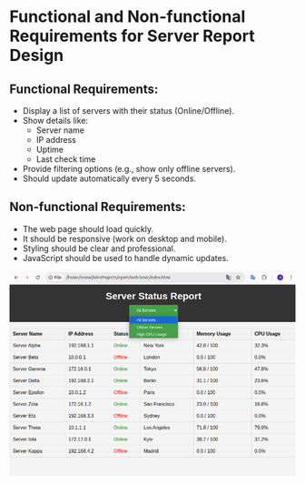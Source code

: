 # Functional and Non-functional Requirements for Server Report Design

## Functional Requirements:
- Display a list of servers with their status (Online/Offline).
- Show details like:
    - Server name
    - IP address
    - Uptime
    - Last check time
- Provide filtering options (e.g., show only offline servers).
- Should update automatically every 5 seconds.

## Non-functional Requirements:
- The web page should load quickly.
- It should be responsive (work on desktop and mobile).
- Styling should be clear and professional.
- JavaScript should be used to handle dynamic updates.


![img.png](img.png)
